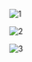 ![1](https://github.com/user-attachments/assets/4328e0b4-f676-4a64-8a4e-aac3c1165c56)

![2](https://github.com/user-attachments/assets/d7443e5c-1175-4171-83cc-333b50fe3fe6)

![3](https://github.com/user-attachments/assets/a55cd300-2164-49d5-a719-7e5b39984ac0)
